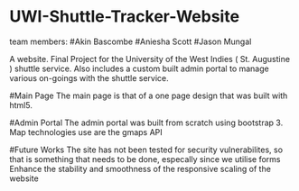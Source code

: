 # UWI-Shuttle-Tracker-Website
team members:
#Akin Bascombe
#Aniesha Scott
#Jason Mungal

A website. Final Project for the University of the West Indies ( St. Augustine ) shuttle service. Also includes a custom built admin portal to manage various on-goings with the shuttle service.

#Main Page
The main page is that of a one page design that was built with html5.


#Admin Portal
The admin portal was built from scratch using bootstrap 3. Map technologies use are the gmaps API

#Future Works
The site has not been tested for security vulnerabilites, so that is something that needs to be done, especally since we utilise forms
Enhance the stability and smoothness of the responsive scaling of the website
